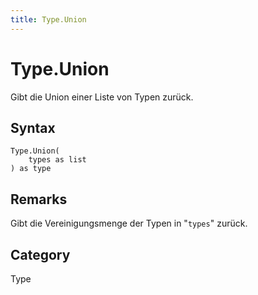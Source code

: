 ```yaml
---
title: Type.Union
---
```


# Type.Union


Gibt die Union einer Liste von Typen zurück.


## Syntax

```powerquery
Type.Union(
    types as list
) as type
```


## Remarks

Gibt die Vereinigungsmenge der Typen in "<code>types</code>" zurück.



## Category
Type
